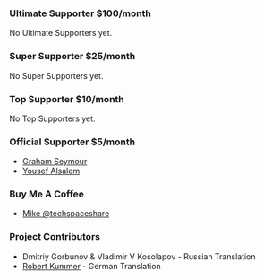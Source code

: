 ### Ultimate Supporter <span>$100/month</span>
No Ultimate Supporters yet.

### Super Supporter <span>$25/month</span>
No Super Supporters yet.

### Top Supporter <span>$10/month</span>
No Top Supporters yet.

### Official Supporter <span>$5/month</span>
* [Graham Seymour](https://www.patreon.com/user/creators?u=3762497)
* [Yousef Alsalem](https://www.patreon.com/user/creators?u=33694431)

### Buy Me A Coffee
* [Mike @techspaceshare](https://twitter.com/techspaceshare)

### Project Contributors
* Dmitriy Gorbunov & Vladimir V Kosolapov - Russian Translation
* [Robert Kummer](https://github.com/rokde) - German Translation
